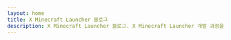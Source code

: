 ```yaml
---
layout: home
title: X Minecraft Launcher 블로그
description: X Minecraft Launcher 블로그. X Minecraft Launcher 개발 과정을 공유합니다.
---
```


<Posts/>

